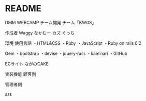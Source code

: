 # README

DMM WEBCAMP チーム開発
チーム「KWGS」

作成者
Waggy
なかむー
カズ
ぐっち

環境
使用言語
・HTML&CSS
・Ruby
・JavaScript
・Ruby on rails 6.2

Gem
・bootstrap
・devise
・jquery-rails
・kaminari
・GitHub

ECサイト
ながのCAKE

実装機能
顧客側

管理者側


sss